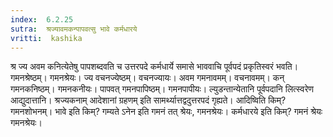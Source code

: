 ```yaml
---
index:  6.2.25
sutra:  श्रज्यावमकन्पापवत्सु भावे कर्मधारये
vritti:  kashika 
---
```


श्र ज्य अवम कनित्येतेषु पापशब्दवति च उत्तरपदे कर्मधार्ये समासे भाववाचि पूर्वपदं प्रकृतिस्वरं भवति। गमनश्रेष्ठम्। गमनश्रेयः। ज्य वचनज्येष्ठम्। वचनज्यायः। अवम गमनावमम्। वचनावमम्। कन् गमनकनिष्ठम्। गमनकनीयः। पापवत् गमनपापिष्ठम्। गमनपापीयः। ल्युडन्तान्येतानि पूर्वपदानि लित्स्वरेण आद्युदात्तानि। श्रज्यकनाम् आदेशानां ग्रहणम् इति सामर्थ्यात्तद्वदुत्तरपदं गृह्यते। आदिष्विति किम्? गमनशोभनम्। भावे इति किम्? गम्यते ऽनेन इति गमनं तत् श्रेयः, गमनश्रेयः। कर्मधारये इति किम्? गमनं श्रेयः गमनश्रेयः।

